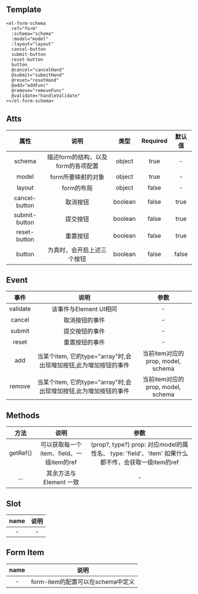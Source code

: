 ## Template

```vue
<el-form-schema
  ref="form"
  :schema="schema"
  :model="model"
  :layout="layout"
  cancel-button
  submit-button
  reset-button
  button
  @cancel="cancelHand"
  @submit="submitHand"
  @reset="resetHand"
  @add="addFunc"
  @remove="removeFunc"
  @validate="handleValidate"
></el-form-schema>
```

## Atts


| 属性         | 说明                            | 类型  |  Required | 默认值 |
| :-------------: |:-------------------------------:| :-----:| :------:| :-------:|
| schema     | 描述form的结构，以及form的各项配置  | object |   true  |     -     |
| model      | form所要映射的对象                  |  object |   true  |  -       |
| layout    | form的布局                           |    object |  false|   -      |
| cancel-button | 取消按钮  | boolean |   false  |     true     |
| submit-button | 提交按钮  | boolean |   false  |     true     |
| reset-button     | 重置按钮  | boolean |   false  |     true     |
| button     | 为真时，会开启上述三个按钮  | boolean |   false  |     false     |

## Event

| 事件          | 说明                            |  参数   |
| :-------------: |:-------------------------------:| :------: |
| validate     | 该事件与Element UI相同   |        -     |
| cancel     | 取消按钮的事件   |    -       |
| submit     | 提交按钮的事件   |     -      |
| reset     | 重置按钮的事件   |     -        |
| add     | 当某个item, 它的type="array"时,会出现增加按钮,此为增加按钮的事件   |   当前item对应的  prop, model, schema      |
| remove     | 当某个item, 它的type="array"时,会出现增加按钮,此为增加按钮的事件   |   当前item对应的  prop, model, schema      |

## Methods

| 方法          |      说明                  |               参数         |
| :-------------: |:-------------------------------------:|:------------------------------------------------:|
|     getRef()    |   可以获取每一个item、field、一级item的ref   | (prop?, type?)  prop: 对应model的属性名、 type: 'field'、'item' 如果什么都不传，会获取一级item的ref |
| ... | 其余方法与Element 一致 | - |

## Slot

|     name         |      说明    |
| :---------------:| :-----------: |
|     -           |  -            |

## Form Item

|     name         |      说明    |
| :---------------:| :-----------: |
|     -           |  form-item的配置可以在schema中定义            |